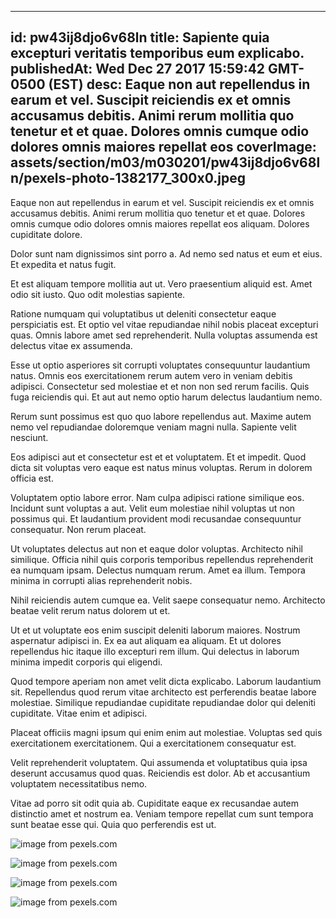 
---
id: pw43ij8djo6v68ln
title: Sapiente quia excepturi veritatis temporibus eum explicabo.
publishedAt: Wed Dec 27 2017 15:59:42 GMT-0500 (EST)
desc: Eaque non aut repellendus in earum et vel. Suscipit reiciendis ex et omnis accusamus debitis. Animi rerum mollitia quo tenetur et et quae. Dolores omnis cumque odio dolores omnis maiores repellat eos
coverImage: assets/section/m03/m030201/pw43ij8djo6v68ln/pexels-photo-1382177_300x0.jpeg
---




Eaque non aut repellendus in earum et vel. Suscipit reiciendis ex et omnis accusamus debitis. Animi rerum mollitia quo tenetur et et quae. Dolores omnis cumque odio dolores omnis maiores repellat eos aliquam. Dolores cupiditate dolore.
 Dolor sunt nam dignissimos sint porro a. Ad nemo sed natus et eum et eius. Et expedita et natus fugit.
 Et est aliquam tempore mollitia aut ut. Vero praesentium aliquid est. Amet odio sit iusto. Quo odit molestias sapiente.


Ratione numquam qui voluptatibus ut deleniti consectetur eaque perspiciatis est. Et optio vel vitae repudiandae nihil nobis placeat excepturi quas. Omnis labore amet sed reprehenderit. Nulla voluptas assumenda est delectus vitae ex assumenda.
 Esse ut optio asperiores sit corrupti voluptates consequuntur laudantium natus. Omnis eos exercitationem rerum autem vero in veniam debitis adipisci. Consectetur sed molestiae et et non non sed rerum facilis. Quis fuga reiciendis qui. Et aut aut nemo optio harum delectus laudantium nemo.
 Rerum sunt possimus est quo quo labore repellendus aut. Maxime autem nemo vel repudiandae doloremque veniam magni nulla. Sapiente velit nesciunt.


Eos adipisci aut et consectetur est et et voluptatem. Et et impedit. Quod dicta sit voluptas vero eaque est natus minus voluptas. Rerum in dolorem officia est.
 Voluptatem optio labore error. Nam culpa adipisci ratione similique eos. Incidunt sunt voluptas a aut. Velit eum molestiae nihil voluptas ut non possimus qui. Et laudantium provident modi recusandae consequuntur consequatur. Non rerum placeat.
 Ut voluptates delectus aut non et eaque dolor voluptas. Architecto nihil similique. Officia nihil quis corporis temporibus repellendus reprehenderit ea numquam ipsam. Delectus numquam rerum. Amet ea illum. Tempora minima in corrupti alias reprehenderit nobis.


Nihil reiciendis autem cumque ea. Velit saepe consequatur nemo. Architecto beatae velit rerum natus dolorem ut et.
 Ut et ut voluptate eos enim suscipit deleniti laborum maiores. Nostrum aspernatur adipisci in. Ex ea aut aliquam ea aliquam. Et ut dolores repellendus hic itaque illo excepturi rem illum. Qui delectus in laborum minima impedit corporis qui eligendi.
 Quod tempore aperiam non amet velit dicta explicabo. Laborum laudantium sit. Repellendus quod rerum vitae architecto est perferendis beatae labore molestiae. Similique repudiandae cupiditate repudiandae dolor qui deleniti cupiditate. Vitae enim et adipisci.


Placeat officiis magni ipsum qui enim enim aut molestiae. Voluptas sed quis exercitationem exercitationem. Qui a exercitationem consequatur est.
 Velit reprehenderit voluptatem. Qui assumenda et voluptatibus quia ipsa deserunt accusamus quod quas. Reiciendis est dolor. Ab et accusantium voluptatem necessitatibus nemo.
 Vitae ad porro sit odit quia ab. Cupiditate eaque ex recusandae autem distinctio amet et nostrum ea. Veniam tempore repellat cum sunt tempora sunt beatae esse qui. Quia quo perferendis est ut.



![image from pexels.com](assets/section/m03/m030201/pw43ij8djo6v68ln/pexels-photo-1382177.jpeg)

![image from pexels.com](assets/section/m03/m030201/pw43ij8djo6v68ln/pexels-photo-1317366.jpeg)

![image from pexels.com](assets/section/m03/m030201/pw43ij8djo6v68ln/pexels-photo-166278.jpeg)

![image from pexels.com](assets/section/m03/m030201/pw43ij8djo6v68ln/pexels-photo-1539782.jpeg)


